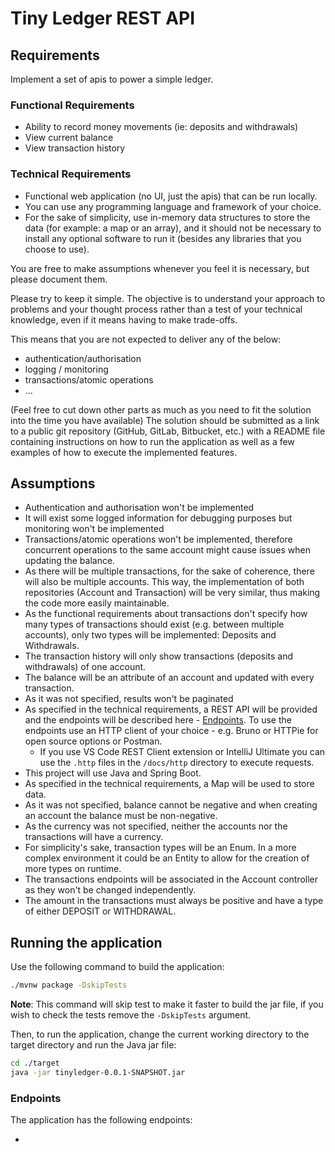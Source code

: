 # Tiny Ledger REST API

## Requirements

Implement a set of apis to power a simple ledger.

### Functional Requirements

- Ability to record money movements (ie: deposits and withdrawals)
- View current balance
- View transaction history

### Technical Requirements

- Functional web application (no UI, just the apis) that can be run locally.
- You can use any programming language and framework of your choice.
- For the sake of simplicity, use in-memory data structures to store the data
(for example: a map or an array), and it should not be necessary to install any
optional software to run it (besides any libraries that you choose to use).

You are free to make assumptions whenever you feel it is necessary, but please 
document them.

Please try to keep it simple. The objective is to understand your approach to 
problems and your thought process rather than a test of your technical knowledge, 
even if it means having to make trade-offs.

This means that you are not expected to deliver any of the below:

- authentication/authorisation
- logging / monitoring
- transactions/atomic operations
- ...

(Feel free to cut down other parts as much as you need to fit the solution into the
time you have available)
The solution should be submitted as a link to a public git repository (GitHub, GitLab,
Bitbucket, etc.) with a README file containing instructions on how to run the
application as well as a few examples of how to execute the implemented features.

## Assumptions

- Authentication and authorisation won't be implemented
- It will exist some logged information for debugging purposes but monitoring won't be
implemented
- Transactions/atomic operations won't be implemented, therefore concurrent operations
to the same account might cause issues when updating the balance.
- As there will be multiple transactions, for the sake of coherence, there will also be
multiple accounts. This way, the implementation of both repositories (Account and 
Transaction) will be very similar, thus making the code more easily maintainable.
- As the functional requirements about transactions don't specify how many types of 
transactions should exist (e.g. between multiple accounts), only two types will be
implemented: Deposits and Withdrawals.
- The transaction history will only show transactions (deposits and withdrawals) of one
account.
- The balance will be an attribute of an account and updated with every transaction.
- As it was not specified, results won't be paginated
- As specified in the technical requirements, a REST API will be provided and the endpoints
will be described here - [Endpoints](#Endpoints). To use the endpoints use an HTTP client
of your choice - e.g. Bruno or HTTPie for open source options or Postman. 
  - If you use VS Code REST Client extension or IntelliJ Ultimate you can use the 
`.http` files in the `/docs/http` directory to execute requests.
- This project will use Java and Spring Boot.
- As specified in the technical requirements, a Map will be used to store data.
- As it was not specified, balance cannot be negative and when creating an account
the balance must be non-negative.
- As the currency was not specified, neither the accounts nor the transactions 
will have a currency.
- For simplicity's sake, transaction types will be an Enum. In a more complex
environment it could be an Entity to allow for the creation of more types on runtime.
- The transactions endpoints will be associated in the Account controller as they
won't be changed independently.
- The amount in the transactions must always be positive and have a type of either
DEPOSIT or WITHDRAWAL.

## Running the application

Use the following command to build the application:

```bash
./mvnw package -DskipTests
```

**Note**: This command will skip test to make it faster to build the jar file, if you
wish to check the tests remove the `-DskipTests` argument.

Then, to run the application, change the current working directory to the target directory
and run the Java jar file:

```bash
cd ./target
java -jar tinyledger-0.0.1-SNAPSHOT.jar
```

### Endpoints

The application has the following endpoints:

- 